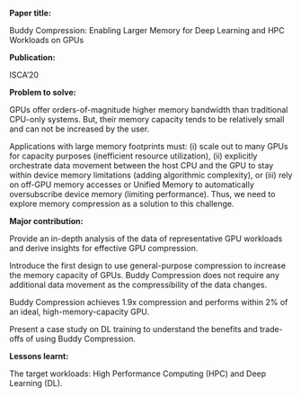 **Paper title:**

Buddy Compression: Enabling Larger Memory for Deep Learning and HPC Workloads on
GPUs

**Publication:**

ISCA’20

**Problem to solve:**

GPUs offer orders-of-magnitude higher memory bandwidth than traditional CPU-only
systems. But, their memory capacity tends to be relatively small and can not be
increased by the user.

Applications with large memory footprints must: (i) scale out to many GPUs for
capacity purposes (inefficient resource utilization), (ii) explicitly
orchestrate data movement between the host CPU and the GPU to stay within device
memory limitations (adding algorithmic complexity), or (iii) rely on off-GPU
memory accesses or Unified Memory to automatically oversubscribe device memory
(limiting performance). Thus, we need to explore memory compression as a
solution to this challenge.

**Major contribution:**

Provide an in-depth analysis of the data of representative GPU workloads and
derive insights for effective GPU compression.

Introduce the first design to use general-purpose compression to increase the
memory capacity of GPUs. Buddy Compression does not require any additional data
movement as the compressibility of the data changes.

Buddy Compression achieves 1.9x compression and performs within 2% of an ideal,
high-memory-capacity GPU.

Present a case study on DL training to understand the benefits and trade-offs of
using Buddy Compression.

**Lessons learnt:**

The target workloads: High Performance Computing (HPC) and Deep Learning (DL).
